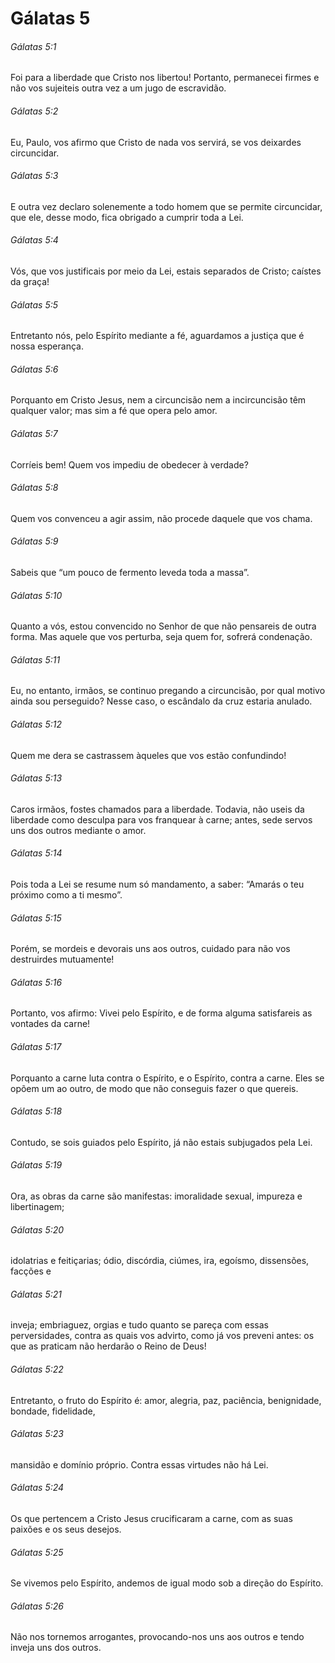 # Gálatas 5

###### Gálatas 5:1

Foi para a liberdade que Cristo nos libertou! Portanto, permanecei firmes e não vos sujeiteis outra vez a um jugo de escravidão.

###### Gálatas 5:2

Eu, Paulo, vos afirmo que Cristo de nada vos servirá, se vos deixardes circuncidar.

###### Gálatas 5:3

E outra vez declaro solenemente a todo homem que se permite circuncidar, que ele, desse modo, fica obrigado a cumprir toda a Lei.

###### Gálatas 5:4

Vós, que vos justificais por meio da Lei, estais separados de Cristo; caístes da graça!

###### Gálatas 5:5

Entretanto nós, pelo Espírito mediante a fé, aguardamos a justiça que é nossa esperança.

###### Gálatas 5:6

Porquanto em Cristo Jesus, nem a circuncisão nem a incircuncisão têm qualquer valor; mas sim a fé que opera pelo amor.

###### Gálatas 5:7

Corríeis bem! Quem vos impediu de obedecer à verdade?

###### Gálatas 5:8

Quem vos convenceu a agir assim, não procede daquele que vos chama.

###### Gálatas 5:9

Sabeis que “um pouco de fermento leveda toda a massa”.

###### Gálatas 5:10

Quanto a vós, estou convencido no Senhor de que não pensareis de outra forma. Mas aquele que vos perturba, seja quem for, sofrerá condenação.

###### Gálatas 5:11

Eu, no entanto, irmãos, se continuo pregando a circuncisão, por qual motivo ainda sou perseguido? Nesse caso, o escândalo da cruz estaria anulado.

###### Gálatas 5:12

Quem me dera se castrassem àqueles que vos estão confundindo!

###### Gálatas 5:13

Caros irmãos, fostes chamados para a liberdade. Todavia, não useis da liberdade como desculpa para vos franquear à carne; antes, sede servos uns dos outros mediante o amor.

###### Gálatas 5:14

Pois toda a Lei se resume num só mandamento, a saber: “Amarás o teu próximo como a ti mesmo”.

###### Gálatas 5:15

Porém, se mordeis e devorais uns aos outros, cuidado para não vos destruirdes mutuamente!

###### Gálatas 5:16

Portanto, vos afirmo: Vivei pelo Espírito, e de forma alguma satisfareis as vontades da carne!

###### Gálatas 5:17

Porquanto a carne luta contra o Espírito, e o Espírito, contra a carne. Eles se opõem um ao outro, de modo que não conseguis fazer o que quereis.

###### Gálatas 5:18

Contudo, se sois guiados pelo Espírito, já não estais subjugados pela Lei.

###### Gálatas 5:19

Ora, as obras da carne são manifestas: imoralidade sexual, impureza e libertinagem;

###### Gálatas 5:20

idolatrias e feitiçarias; ódio, discórdia, ciúmes, ira, egoísmo, dissensões, facções e

###### Gálatas 5:21

inveja; embriaguez, orgias e tudo quanto se pareça com essas perversidades, contra as quais vos advirto, como já vos preveni antes: os que as praticam não herdarão o Reino de Deus!

###### Gálatas 5:22

Entretanto, o fruto do Espírito é: amor, alegria, paz, paciência, benignidade, bondade, fidelidade,

###### Gálatas 5:23

mansidão e domínio próprio. Contra essas virtudes não há Lei.

###### Gálatas 5:24

Os que pertencem a Cristo Jesus crucificaram a carne, com as suas paixões e os seus desejos.

###### Gálatas 5:25

Se vivemos pelo Espírito, andemos de igual modo sob a direção do Espírito.

###### Gálatas 5:26

Não nos tornemos arrogantes, provocando-nos uns aos outros e tendo inveja uns dos outros.

